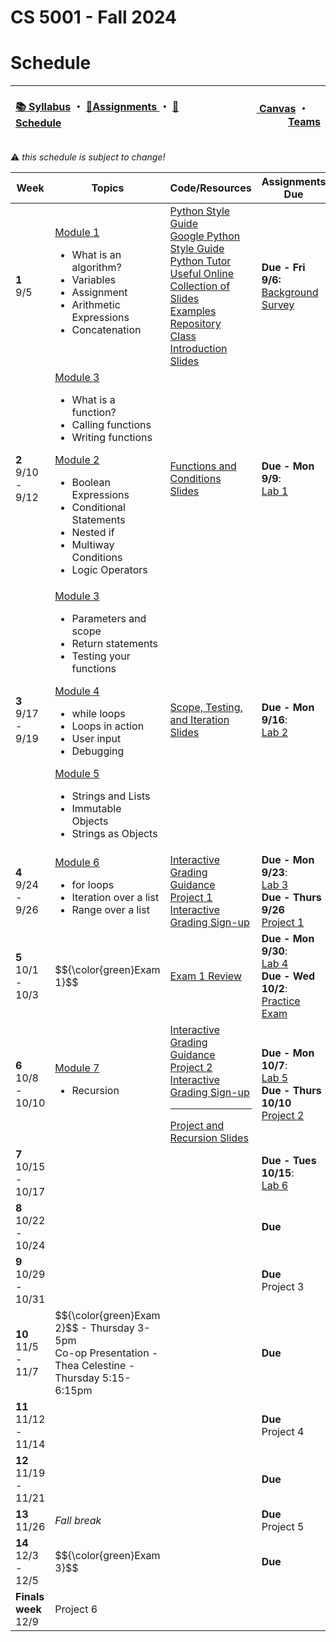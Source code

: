 # CS 5001 - Fall 2024
# Schedule

<!-- https://emojidb.org/warning-emojis?utm_source=user_search -->
<!-- https://gist.github.com/rxaviers/7360908 -->

<!-- Header -->
<table>
<thead>
<tr>
<th width="1000px">
<p align="left">
<a href="https://github.com/CS-5001-Fall-2024/Resources/blob/main/Syllabus.md">📚 Syllabus</a> 
・
<a href="https://github.com/CS-5001-Fall-2024/Resources/blob/main/Assignments.md">🎯Assignments </a>
・
<a href="https://github.com/CS-5001-Fall-2024/Resources/blob/main/Schedule.md">📆Schedule </a>
</th>
</p>

<th width="500px">
<p align="right">
<a href="https://northeastern.instructure.com/courses/192359">
<img height="15" src="https://encrypted-tbn0.gstatic.com/images?q=tbn:ANd9GcS01M7s52LIEYfk7SBpDgMLW-EcwM1JzO3N1A&s"/> 
Canvas</a>  
・
<a href="https://teams.microsoft.com/l/team/19%3A9nlYBJIFq3KpzcLYnx-qEezgyGMYCAnvlTI-eppIXh81%40thread.tacv2/conversations?groupId=28ae1c9a-c508-4f79-9854-ec6d06de5211&tenantId=a8eec281-aaa3-4dae-ac9b-9a398b9215e7"><img height="15" src="https://cdn-dynmedia-1.microsoft.com/is/content/microsoftcorp/Icon-Teams-28x281?resMode=sharp2&op_usm=1.5,0.65,15,0&qlt=85"/> Teams</a>
</th>
</tr>
</thead>
</table>

:warning: <i>this schedule is subject to change!</i>


<table>
<thead>
<tr>
<th width="125px">Week</th>
<th width="225px">Topics</th>
<th width="1225px">Code/Resources</th>
<th width="225px">Assignments Due</th>
</tr>
</thead>

<!-- Week 1 -->
<tr>
<td><b>1</b><br/>9/5</td>

<!-- Topics -->
<td>
<a href="https://northeastern.instructure.com/courses/192359/pages/module-1-getting-started">Module 1</a><br/>
<ul>
<li>What is an algorithm?</li>
<li>Variables</li>
<li>Assignment</li>
<li>Arithmetic Expressions</li>
<li>Concatenation</li>
</ul>
</td>

<!-- Resources -->
<td>
<a href="https://peps.python.org/pep-0008/">Python Style Guide</a><br/>
<a href="https://google.github.io/styleguide/pyguide.html">Google Python Style Guide</a><br/>
<a href="https://pythontutor.com/">Python Tutor</a><br/>
<a href="https://marko-knoebl.github.io/slides/python-beginner-collection-en.html">Useful Online Collection of Slides</a><br/>
<a href="https://github.com/CS-5001-Fall-2024/examples/">Examples Repository</a><br/>
<a href="https://cs-5001-shell.github.io/introduction/">Class Introduction Slides</a>

</td>

<!-- Assignments -->
<td><b>Due - Fri 9/6:</b><br/><a href="https://forms.gle/eaZFN2Fer84DnBhZ8">Background Survey</a><br/></td>
</tr>
<!------------------------------->
<!------------------------------->

<!-- Week 2 -->
<tr>
<td><b>2</b><br/>9/10 - 9/12</td>

<!-- Topics -->
<td>
<a href="https://northeastern.instructure.com/courses/192359/pages/module-3-functions-and-testing">Module 3</a><br/>
<ul>
<li>What is a function?</li>
<li>Calling functions</li>
<li>Writing functions</li>
</ul>

<a href="https://northeastern.instructure.com/courses/192359/pages/module-2-boolean-expressions-and-conditionals">Module 2</a><br/>
<ul>
<li>Boolean Expressions</li>
<li>Conditional Statements</li>
<li>Nested if</li>
<li>Multiway Conditions</li>
<li>Logic Operators</li>
</ul>
</td>


<!-- Resources -->
<td>
<a href="https://cs-5001-fall-2024.github.io/week2/">Functions and Conditions Slides</a>

</td>

<!-- Assignments -->
<td><b>Due - Mon 9/9</b>:<br/><a href="https://github.com/CS-5001-Fall-2024/Assigments/blob/main/Lab1.md">Lab 1</a><br/>
</td>
</tr>
<!------------------------------->
<!------------------------------->


<!-- Week 3 -->
<tr>
<td><b>3</b><br/>9/17 - 9/19</td>

<!-- Topics -->
<td>
<a href="https://northeastern.instructure.com/courses/192359/pages/module-3-functions-and-testing">Module 3</a><br/>
<ul>
<li>Parameters and scope</li>
<li>Return statements</li>
<li>Testing your functions</li>
</ul>

<a href="https://northeastern.instructure.com/courses/192359/pages/module-4-while-loops">Module 4</a>
<ul>
<li>while loops</li>
<li>Loops in action</li>
<li>User input</li>
<li>Debugging</li>
</ul>

<a href="https://northeastern.instructure.com/courses/192359/pages/module-5-strings-and-lists">Module 5</a>
<ul>
<li>Strings and Lists</li>
<li>Immutable Objects</li>
<li>Strings as Objects</li>
</ul>
</td>

<!-- Resources -->
<td>
<a href="https://cs-5001-fall-2024.github.io/scope-testing-iteration/">Scope, Testing, and Iteration Slides</a>
</td>

<!-- Assignments -->
<td><b>Due - Mon 9/16</b>:<br/><a href="https://github.com/CS-5001-Fall-2024/Assigments/blob/main/Lab2.md">Lab 2</a><br/>
</tr>
<!------------------------------->
<!------------------------------->


<!-- Week 4 -->
<tr>
<td><b>4</b><br/>9/24 - 9/26</td>

<!-- Topics -->
<td>
<a href="https://northeastern.instructure.com/courses/192359/pages/module-6-for-loops">Module 6</a>
<ul>
<li>for loops</li>
<li>Iteration over a list</li>
<li>Range over a list</li>
</ul>
</td>

<!-- Resources -->
<td>
<a href="https://github.com/CS-5001-Fall-2024/Assignments/blob/main/InteractiveGrading.md">Interactive Grading Guidance</a><br/>
<a href="https://outlook.office.com/bookwithme/user/9b619a6d2dfe4abfa082c6896522df8c@northeastern.edu/meetingtype/_i3wGH7ECkqRngEvMtqZMQ2?bookingcode=ea6a08f6-d629-4e1f-ba3f-bbe08a7b7948&anonymous&ep=mlink">Project 1 Interactive Grading Sign-up</a>
</td>

<!-- Assignments -->
<td>
<b>Due - Mon 9/23</b>:<br/><a href="https://github.com/CS-5001-Fall-2024/Assigments/blob/main/Lab3.md">Lab 3</a><br/>
<b>Due - Thurs 9/26</b><br/><a href="https://github.com/CS-5001-Fall-2024/Assignments/blob/main/Project1.md">Project 1</a><br/>
</td>
</tr>
<!------------------------------->
<!------------------------------->


<!-- Week 5 -->
<tr>
<td><b>5</b><br/>10/1 - 10/3</td>

<!-- Topics -->
<td>
$${\color{green}Exam 1}$$
</td>

<!-- Resources -->
<td>
<a href="Exam1Review.md">Exam 1 Review</a><br/>
</td>

<!-- Assignments -->
<td>
<b>Due - Mon 9/30</b>:<br/><a href="https://github.com/CS-5001-Fall-2024/Assigments/blob/main/Lab4.md">Lab 4</a><br/>
<b>Due - Wed 10/2</b>:<br/><a href="https://northeastern.instructure.com/courses/192359/quizzes/613179">Practice Exam</a><br/>
</td>
</tr>
<!------------------------------->
<!------------------------------->



<!-- Week 6 -->
<tr>
<td><b>6</b><br/>10/8 - 10/10</td>

<!-- Topics -->
<td>
<a href="https://northeastern.instructure.com/courses/192359/pages/module-7-recursion">Module 7</a>
<ul>
<li>Recursion</li>
</ul>
</td>

<!-- Resources -->
<td>
<a href="https://github.com/CS-5001-Fall-2024/Assignments/blob/main/InteractiveGrading.md">Interactive Grading Guidance</a><br/>
<a href="https://outlook.office.com/bookwithme/user/9b619a6d2dfe4abfa082c6896522df8c@northeastern.edu/meetingtype/_i3wGH7ECkqRngEvMtqZMQ2?bookingcode=c2a78f9a-9cb0-473d-880d-42c44691c415&anonymous&ep=mLinkFromTile">Project 2 Interactive Grading Sign-up</a><br/>
<hr/>
<a href="https://cs-5001-fall-2024.github.io/style-review-recursion/">Project and Recursion Slides</a>
</td>

<!-- Assignments -->
<td>
<b>Due - Mon 10/7</b>:<br/><a href="https://github.com/CS-5001-Fall-2024/Assigments/blob/main/Lab5.md">Lab 5</a><br/>
<b>Due - Thurs 10/10</b><br/><a href="https://github.com/CS-5001-Fall-2024/Assignments/blob/main/Project2.md">Project 2</a><br/>
</td>
</tr>
<!------------------------------->
<!------------------------------->


<!-- Week 7 -->
<tr>
<td><b>7</b><br/>10/15 - 10/17</td>

<!-- Topics -->
<td>
</td>

<!-- Resources -->
<td></td>

<!-- Assignments -->
<td>
<b>Due - Tues 10/15</b>:<br/><a href="https://github.com/CS-5001-Fall-2024/Assigments/blob/main/Lab6.md">Lab 6</a><br/>
</td>
</tr>
<!------------------------------->
<!------------------------------->


<!-- Week 8 -->
<tr>
<td><b>8</b><br/>10/22 - 10/24</td>

<!-- Topics -->
<td>
</td>

<!-- Resources -->
<td></td>

<!-- Assignments -->
<td><b>Due</b></td>
</tr>
<!------------------------------->
<!------------------------------->


<!-- Week 9 -->
<tr>
<td><b>9</b><br/>10/29 - 10/31</td>

<!-- Topics -->
<td>
</td>

<!-- Resources -->
<td></td>

<!-- Assignments -->
<td><b>Due</b><br/>
Project 3
</td>
</tr>
<!------------------------------->
<!------------------------------->


<!-- Week 10 -->
<tr>
<td><b>10</b><br/>11/5 - 11/7</td>

<!-- Topics -->
<td>
$${\color{green}Exam 2}$$ - Thursday 3-5pm<br/>
Co-op Presentation - Thea Celestine - Thursday 5:15-6:15pm

</td>

<!-- Resources -->
<td></td>

<!-- Assignments -->
<td><b>Due</b></td>
</tr>
<!------------------------------->
<!------------------------------->


<!-- Week 11 -->
<tr>
<td><b>11</b><br/>11/12 - 11/14</td>

<!-- Topics -->
<td>
</td>

<!-- Resources -->
<td></td>

<!-- Assignments -->
<td><b>Due</b><br/>
Project 4
</td>
</tr>
<!------------------------------->
<!------------------------------->


<!-- Week 12 -->
<tr>
<td><b>12</b><br/>11/19 - 11/21</td>

<!-- Topics -->
<td>
</td>

<!-- Resources -->
<td></td>

<!-- Assignments -->
<td><b>Due</b></td>
</tr>
<!------------------------------->
<!------------------------------->


<!-- Week 13 -->
<tr>
<td><b>13</b><br/>11/26</td>

<!-- Topics -->
<td>
<i>Fall break</i>
</td>

<!-- Resources -->
<td></td>

<!-- Assignments -->
<td><b>Due</b><br/>
Project 5</td>
</tr>
<!------------------------------->
<!------------------------------->


<!-- Week 14 -->
<tr>
<td><b>14</b><br/>12/3 - 12/5</td>

<!-- Topics -->
<td>
$${\color{green}Exam 3}$$
</td>

<!-- Resources -->
<td></td>

<!-- Assignments -->
<td><b>Due</b></td>
</tr>
<!------------------------------->
<!------------------------------->


<!-- Finals Week -->
<tr>
<td><b>Finals week</b><br/>12/9</td>
<td colspan=3>Project 6</td>
</tr>


</table>

<!-- 
| Week <br/> <img width=75/>| Topics <br/> <img width=225/> | Code/Resources <br/> <img width=1225/>| Assignments Due  <br/> <img width=225/>|
| ---- | ------ | -------------- | --------------- |
| **1** <br/> 9/5 | Module 1 <br/> Module 2| | |
| **2** <br/> 9/10 - 9/12 | | | |
| **3** <br/> 9/17 - 9/19 | | | |
| **4** <br/> 9/24 - 9/26 | | | |
| **5** <br/> 10/1 - 10/3 | | | |
| **6** <br/> 10/8 - 10/10 | | | |
| **7** <br/> 10/15 - 10/17 | | | |
| **8** <br/> 10/22 - 10/24 | | | |
| **9** <br/> 10/29 - 10/31 | | | |
| **10** <br/> 11/5 - 11/7 | | | |
| **11** <br/> 11/12 - 11/14 | | | |
| **12** <br/> 11/19 - 11/21 | | | |
| **13** <br/> 11/26 | Fall break | | |
| **14** <br/> 12/3 - 12/5 | | | | -->
